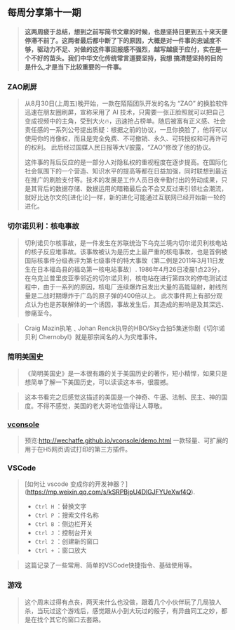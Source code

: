 ## 每周分享第十一期
> #### 这两周疲于总结，想到之前写简书文章的时候，也是坚持日更到五十来天便停滞不前了。这两者最后都中断了下的原因，大概是对一件事的忠诚度不够，驱动力不足、对做的这件事回报感不强烈，越写越疲于应付，实在是一个不好的苗头。我们中华文化传统常言道要坚持，我想 搞清楚坚持的目的是什么,才是当下比较重要的一件事。

### ZAO刷屏
> 从8月30日(上周五)晚开始，一款在陌陌团队开发的名为 “ZAO” 的换脸软件迅速在朋友圈刷屏，宣称采用了 AI 技术，只需要一张正脸照就可以把自己变成视频中的主角，受到大火🔥，迅速抢占榜单。随后被富有正义感、社会责任感的一系列公号提出质疑：根据之前的协议，一旦你换脸了，他将可以使用你的肖像权，而且是完全免费、不可撤销、永久、可转授权和可再许可的权利。
> 此后经过国媒人民日报等大V披露，“ZAO”修改了他的协议。
> 
> 这件事的背后反应的是一部分人对隐私权的重视程度在逐步提高。在国际化社会氛围下的一个营造、知识水平的提高等都在日益加强，同时联想到最近在推广的刷脸支付等。技术的发展是工作人员日夜辛勤付出的劳动成果，只是其背后的数据存储、数据运用的暗箱最后会不会又反过来引领社会潮流，就好比达尔文的[进化论]一样，新的进化可能通过互联网已经开始新一轮的进化。

### 切尔诺贝利：核电事故
> 切利诺贝尔核事故，是一件发生在苏联统治下乌克兰境内切尔诺贝利核电站的核子反应堆事故。该事故被认为是历史上最严重的核电事故，也是首例被国际核事件分级表评为第七级事件的特大事故（第二例是2011年3月11日发生在日本福岛县的福岛第一核电站事故）.
> 1986年4月26日凌晨1点23分，在乌克兰普里皮亚季邻近的切尔诺贝利，核电站在进行第四次的停电测试过程中，由于一系列的原因，核电厂连续爆炸且发出大量的高能辐射，射线剂量是二战时期爆炸于广岛的原子弹的400倍以上。
> 此次事件网上有部分观点认为也是苏联解体的一个诱因，事故发生后，其造成的影响是及其深远、惨痛至今。

> Craig Mazin执笔﹑Johan Renck执导的HBO/Sky合拍5集迷你剧《切尔诺贝利 Chernobyl》就是那宗闻名的人为灾难事件。

### 简明美国史
> 《简明美国史》是一本很有趣的关于美国历史的著作，短小精悍，如果只是想简单了解一下美国历史，可以读读这本书，很震撼。

> 这本书看完之后感觉这描述的美国是一个神奇、牛逼、法制、民主、神的国度。不得不感觉，美国的老大哥地位值得让人尊敬。

### [vconsole](https://github.com/Tencent/vConsole)
> 预览:http://wechatfe.github.io/vconsole/demo.html
> 一款轻量、可扩展的用于在H5网页调试打印的第三方插件。

### VSCode
> [如何让 vscode 变成你的开发神器？] (https://mp.weixin.qq.com/s/kSRPBjpU4DlGJFYUeXwf4Q).
> + `Ctrl H` ：替换文字
> + `Ctrl P` ：搜索文件名称
> + `Ctrl B` ：侧边栏开关
> + `Ctrl J` ：控制台开关
> + `Ctrl 2` ：创建新的窗口
> + `Ctrl +` ：窗口放大

> 这篇记录了一些常用、简单的VSCode快捷指令、基础使用等。

### 游戏
> 这个周末过得有点丧，两天来什么也没做，跟着几个小伙伴玩了几局狼人杀，当玩过这个游戏后，感觉跟从小到大玩过的骰子，有异曲同工之妙，都是在找个其它的窗口去套路。